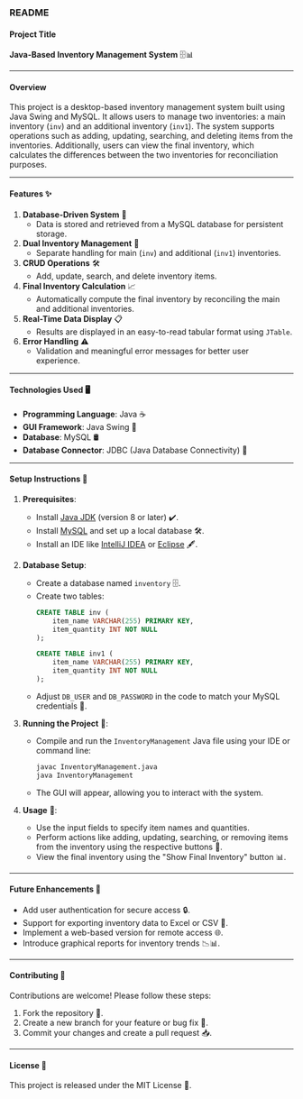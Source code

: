 ### **README**  

#### **Project Title**  
**Java-Based Inventory Management System** 🗄️📊  

---

#### **Overview**  
This project is a desktop-based inventory management system built using Java Swing and MySQL. It allows users to manage two inventories: a main inventory (`inv`) and an additional inventory (`inv1`). The system supports operations such as adding, updating, searching, and deleting items from the inventories. Additionally, users can view the final inventory, which calculates the differences between the two inventories for reconciliation purposes.  

---

#### **Features** ✨  
1. **Database-Driven System** 📂  
   - Data is stored and retrieved from a MySQL database for persistent storage.  
2. **Dual Inventory Management** 🛒  
   - Separate handling for main (`inv`) and additional (`inv1`) inventories.  
3. **CRUD Operations** 🛠️  
   - Add, update, search, and delete inventory items.  
4. **Final Inventory Calculation** 📈  
   - Automatically compute the final inventory by reconciling the main and additional inventories.  
5. **Real-Time Data Display** 📋  
   - Results are displayed in an easy-to-read tabular format using `JTable`.  
6. **Error Handling** ⚠️  
   - Validation and meaningful error messages for better user experience.  

---

#### **Technologies Used** 🖥️  
- **Programming Language**: Java ☕  
- **GUI Framework**: Java Swing 🎨  
- **Database**: MySQL 🛢️  
- **Database Connector**: JDBC (Java Database Connectivity) 🔌  

---

#### **Setup Instructions** 🔧  

1. **Prerequisites**:  
   - Install [Java JDK](https://www.oracle.com/java/technologies/javase-jdk-downloads.html) (version 8 or later) ✔️.  
   - Install [MySQL](https://dev.mysql.com/downloads/) and set up a local database 🛠️.  
   - Install an IDE like [IntelliJ IDEA](https://www.jetbrains.com/idea/) or [Eclipse](https://www.eclipse.org/) 🖋️.  

2. **Database Setup**:  
   - Create a database named `inventory` 🗄️.  
   - Create two tables:  
     ```sql  
     CREATE TABLE inv (  
         item_name VARCHAR(255) PRIMARY KEY,  
         item_quantity INT NOT NULL  
     );  

     CREATE TABLE inv1 (  
         item_name VARCHAR(255) PRIMARY KEY,  
         item_quantity INT NOT NULL  
     );  
     ```  
   - Adjust `DB_USER` and `DB_PASSWORD` in the code to match your MySQL credentials 🔑.  

3. **Running the Project** 🚀:  
   - Compile and run the `InventoryManagement` Java file using your IDE or command line:  
     ```bash  
     javac InventoryManagement.java  
     java InventoryManagement  
     ```  
   - The GUI will appear, allowing you to interact with the system.  

4. **Usage** 🛒:  
   - Use the input fields to specify item names and quantities.  
   - Perform actions like adding, updating, searching, or removing items from the inventory using the respective buttons 🔘.  
   - View the final inventory using the "Show Final Inventory" button 📊.  

---

#### **Future Enhancements** 🚀  
- Add user authentication for secure access 🔒.  
- Support for exporting inventory data to Excel or CSV 📂.  
- Implement a web-based version for remote access 🌐.  
- Introduce graphical reports for inventory trends 📉📊.  

---

#### **Contributing** 🤝  
Contributions are welcome! Please follow these steps:  
1. Fork the repository 🍴.  
2. Create a new branch for your feature or bug fix 🌱.  
3. Commit your changes and create a pull request 📥.  

---

#### **License** 📜  
This project is released under the MIT License 📝.
